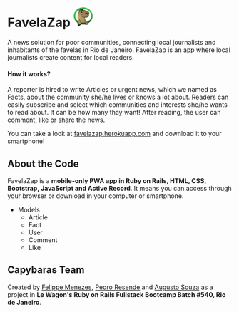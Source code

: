 # FavelaZap <img src="https://github.com/AugustoPresto/favelazap/blob/master/app/assets/images/logo.svg" width="45" height="45">

A news solution for poor communities, connecting local journalists and inhabitants of the favelas in Rio de Janeiro. FavelaZap is an app where local journalists create content for local readers.

#### How it works?
A reporter is hired to write Articles or urgent news, which we named as Facts, about the community she/he lives or knows a lot about.
Readers can easily subscribe and select which communities and interests she/he wants to read about. It can be how many thay want! After reading, the user can comment, like or share the news.

You can take a look at [favelazap.herokuapp.com](http://favelazap.herokuapp.com/) and download it to your smartphone!

## About the Code

FavelaZap is a **mobile-only PWA app in Ruby on Rails, HTML, CSS, Bootstrap, JavaScript and Active Record**. It means you can access through your browser or download in your computer or smartphone.

- Models
  - Article
  - Fact
  - User
  - Comment
  - Like

## Capybaras Team

Created by [Felippe Menezes](https://github.com/FelippeMenezes), [Pedro Resende](https://github.com/Pedro-Resende-Br) and [Augusto Souza](https://github.com/AugustoPresto) as a project in **Le Wagon's Ruby on Rails Fullstack Bootcamp Batch #540, Rio de Janeiro**.
